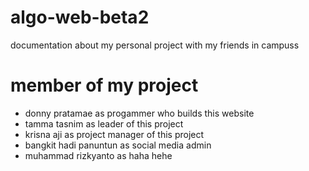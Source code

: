 # algo-web-beta2
documentation about my personal project with my friends in campuss

# member of my project
- donny pratamae as progammer who builds this website
- tamma tasnim as leader of this project
- krisna aji as project manager of this project
- bangkit hadi panuntun as social media admin
- muhammad rizkyanto as haha hehe
